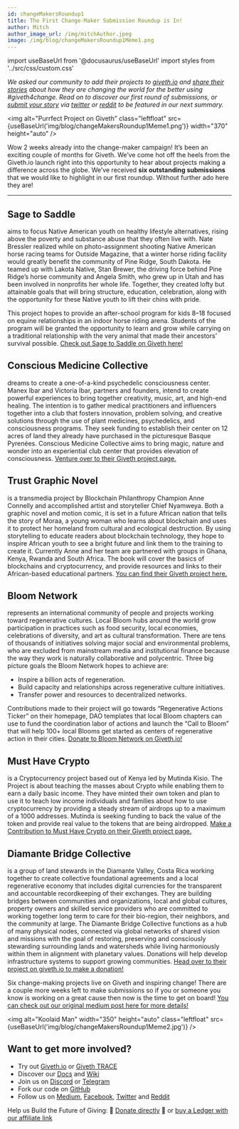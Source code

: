 ```yaml
---
id: changeMakersRoundup1
title: The First Change-Maker Submission Roundup is In!
author: Mitch
author_image_url: /img/mitchAuthor.jpeg
image: /img/blog/changeMakersRoundup1Meme1.png
---
```

import useBaseUrl from '@docusaurus/useBaseUrl'
import styles from '../src/css/custom.css'

_We asked our community to add their projects to_ [_giveth.io_](https://giveth.io/) _and_ [_share their stories_](2021-04-15-change-makers.md) _about how they are changing the world for the better using #giveth4change. Read on to discover our first round of submissions, or_ [_submit your story_](2021-04-15-change-makers.md) _via_ [_twitter_](https://twitter.com/Givethio) _or_ [_reddit_](https://www.reddit.com/r/giveth/) _to be featured in our next summary._

<img alt="Purrfect Project on Giveth" class="leftfloat" src={useBaseUrl('img/blog/changeMakersRoundup1Meme1.png')} width="370" height="auto" />

Wow 2 weeks already into the change-maker campaign! It’s been an exciting couple of months for Giveth. We’ve come hot off the heels from the Giveth.io launch right into this opportunity to hear about projects making a difference across the globe. We’ve received **six outstanding submissions** that we would like to highlight in our first roundup. Without further ado here they are!

---


## **Sage to Saddle**

aims to focus Native American youth on healthy lifestyle alternatives, rising above the poverty and substance abuse that they often live with. Nate Bressler realized while on photo-assignment shooting Native American horse racing teams for Outside Magazine, that a winter horse riding facility would greatly benefit the community of Pine Ridge, South Dakota. He teamed up with Lakota Native, Stan Brewer, the driving force behind Pine Ridge’s horse community and Angela Smith, who grew up in Utah and has been involved in nonprofits her whole life. Together, they created lofty but attainable goals that will bring structure, education, celebration, along with the opportunity for these Native youth to lift their chins with pride.

This project hopes to provide an after-school program for kids 8–18 focused on equine relationships in an indoor horse riding arena. Students of the program will be granted the opportunity to learn and grow while carrying on a traditional relationship with the very animal that made their ancestors’ survival possible. [Check out Sage to Saddle on Giveth here!](https://giveth.io/project/sage-to-saddle/)

## **Conscious Medicine Collective**

dreams to create a one-of-a-kind psychedelic consciousness center. Manex Ibar and Victoria Ibar, partners and founders, intend to create powerful experiences to bring together creativity, music, art, and high-end healing. The intention is to gather medical practitioners and influencers together into a club that fosters innovation, problem solving, and creative solutions through the use of plant medicines, psychedelics, and consciousness programs. They seek funding to establish their center on 12 acres of land they already have purchased in the picturesque Basque Pyrenées. Conscious Medicine Collective aims to bring magic, nature and wonder into an experiential club center that provides elevation of consciousness. [Venture over to their Giveth project page.](https://giveth.io/project/conscious-medicine-collective/)

## **Trust Graphic Novel**

is a transmedia project by Blockchain Philanthropy Champion Anne Connelly and accomplished artist and storyteller Chief Nyamweya. Both a graphic novel and motion comic, it is set in a future African nation that tells the story of Moraa, a young woman who learns about blockchain and uses it to protect her homeland from cultural and ecological destruction. By using storytelling to educate readers about blockchain technology, they hope to inspire African youth to see a bright future and link them to the training to create it. Currently Anne and her team are partnered with groups in Ghana, Kenya, Rwanda and South Africa. The book will cover the basics of blockchains and cryptocurrency, and provide resources and links to their African-based educational partners. [You can find their Giveth project here.](https://giveth.io/project/trust-graphic-novel-and-motion-comic/)

## **Bloom Network**

represents an international community of people and projects working toward regenerative cultures. Local Bloom hubs around the world grow participation in practices such as food security, local economies, celebrations of diversity, and art as cultural transformation. There are tens of thousands of initiatives solving major social and environmental problems, who are excluded from mainstream media and institutional finance because the way they work is naturally collaborative and polycentric. Three big picture goals the Bloom Network hopes to achieve are:

*   Inspire a billion acts of regeneration.
*   Build capacity and relationships across regenerative culture initiatives.
*   Transfer power and resources to decentralized networks.

Contributions made to their project will go towards “Regenerative Actions Ticker” on their homepage, DAO templates that local Bloom chapters can use to fund the coordination labor of actions and launch the “Call to Bloom” that will help 100+ local Blooms get started as centers of regenerative action in their cities. [Donate to Bloom Network on Giveth.io!](https://giveth.io/project/bloom-network/)

## **Must Have Crypto**

is a Cryptocurrency project based out of Kenya led by Mutinda Kisio. The Project is about teaching the masses about Crypto while enabling them to earn a daily basic income. They have minted their own token and plan to use it to teach low income individuals and families about how to use cryptocurrency by providing a steady stream of airdrops up to a maximum of a 1000 addresses. Mutinda is seeking funding to back the value of the token and provide real value to the tokens that are being airdropped. [Make a Contribution to Must Have Crypto on their Giveth project page.](https://giveth.io/project/musthavecrypto/)

## **Diamante Bridge Collective**

is a group of land stewards in the Diamante Valley, Costa Rica working together to create collective foundational agreements and a local regenerative economy that includes digital currencies for the transparent and accountable recordkeeping of their exchanges. They are building bridges between communities and organizations, local and global cultures, property owners and skilled service providers who are committed to working together long term to care for their bio-region, their neighbors, and the community at large. The Diamante Bridge Collective functions as a hub of many physical nodes, connected via global networks of shared vision and missions with the goal of restoring, preserving and consciously stewarding surrounding lands and watersheds while living harmoniously within them in alignment with planetary values. Donations will help develop infrastructure systems to support growing communities. [Head over to their project on giveth.io to make a donation!](https://giveth.io/project/diamante-bridge-collective)

Six change-making projects live on Giveth and inspiring change! There are a couple more weeks left to make submissions so if you or someone you know is working on a great cause then now is the time to get on board! [You can check out our original medium post here for more details!](2021-04-15-change-makers.md)

<img alt="Koolaid Man" width="350" height="auto" class="leftfloat" src={useBaseUrl('img/blog/changeMakersRoundup1Meme2.jpg')} />

## Want to get more involved?


*   Try out [Giveth.io](https://giveth.io/project/giveth/) or [Giveth TRACE](https://beta.giveth.io/dac/giveth-dac)
*   Discover our [Docs](https://docs.giveth.io/) and [Wiki](https://wiki.giveth.io/)
*   Join us on [Discord](https://discord.gg/JftjK8Un3z) or [Telegram](http://t.me/givethio)
*   Fork our code on [GitHub](https://github.com/Giveth/)
*   Follow us on [Medium](http://medium.com/giveth/), [Facebook](https://www.facebook.com/givethio), [Twitter](http://twitter.com/givethio) and [Reddit](https://www.reddit.com/r/giveth/)

Help us Build the Future of Giving: 🦄 [Donate directly](http://donate.giveth.io/) 🦄 or [buy a Ledger with our affiliate link](https://www.ledgerwallet.com/products/ledger-nano-s?utm_source=&utm_medium=affiliate&utm_campaign=d663)
